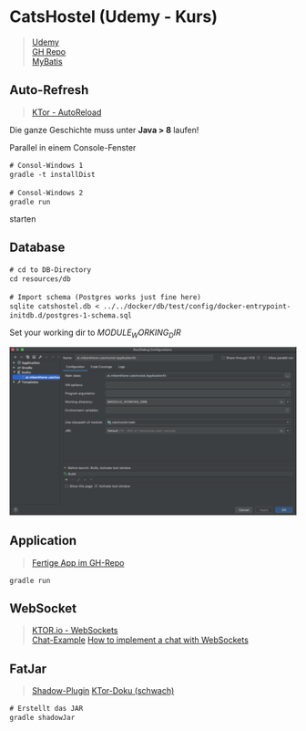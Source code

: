 # CatsHostel (Udemy - Kurs)
> [Udemy](https://www.udemy.com/course/web-development-with-kotlin/)  
> [GH Repo](https://github.com/AlexeySoshin/KotlinWebDevelopment)  
> [MyBatis](https://blog.mybatis.org/)    

## Auto-Refresh
> [KTor - AutoReload](https://ktor.io/servers/autoreload.html)

Die ganze Geschichte muss unter **Java > 8** laufen!

Parallel in einem Console-Fenster

    # Consol-Windows 1
    gradle -t installDist
    
    # Consol-Windows 2
    gradle run
    
starten    

## Database

    # cd to DB-Directory
    cd resources/db
    
    # Import schema (Postgres works just fine here)
    sqlite catshostel.db < ../../docker/db/test/config/docker-entrypoint-initdb.d/postgres-1-schema.sql

Set your working dir to $MODULE_WORKING_DIR$

![WorkingDir](doc/images/working-dir.png)


## Application
> [Fertige App im GH-Repo](https://github.com/AlexeySoshin/KotlinWebDevelopment/tree/chapter9-10)
    
    gradle run
    
## WebSocket
> [KTOR.io - WebSockets](https://ktor.io/servers/features/websockets.html)    
> [Chat-Example](https://ktor.io/samples/app/chat.html)
> [How to implement a chat with WebSockets](https://ktor.io/quickstart/guides/chat.html)   

## FatJar
> [Shadow-Plugin](https://imperceptiblethoughts.com/shadow/)
> [KTor-Doku (schwach)](https://ktor.io/servers/deploy/packing/fatjar.html)

    # Erstellt das JAR
    gradle shadowJar
    
    